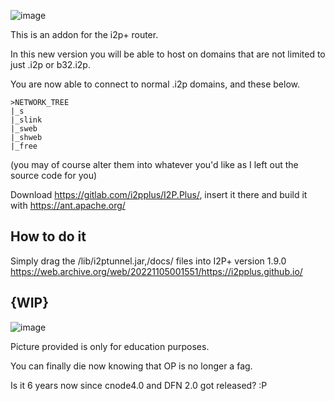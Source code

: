 ![image](https://user-images.githubusercontent.com/50222317/233506441-3152b56b-9e1f-4d43-8834-c8e9b55ca5f1.png)

This is an addon for the i2p+ router.

In this new version you will be able to host on domains that are not limited to just .i2p or b32.i2p.

You are now able to connect to normal .i2p domains, and these below.

```
>NETWORK_TREE
|_s
|_slink
|_sweb
|_shweb
|_free
```

(you may of course alter them into whatever you'd like as I left out the source code for you)

Download https://gitlab.com/i2pplus/I2P.Plus/, insert it there and build it with https://ant.apache.org/
## How to do it

Simply drag the /lib/i2ptunnel.jar,/docs/ files into I2P+ version 1.9.0  https://web.archive.org/web/20221105001551/https://i2pplus.github.io/



## {WIP}
![image](https://user-images.githubusercontent.com/50222317/233504525-df186337-fc50-4331-8906-826ec1e81900.png)

Picture provided is only for education purposes.


You can finally die now knowing that OP is no longer a fag.


Is it 6 years now since cnode4.0 and DFN 2.0 got released? :P
